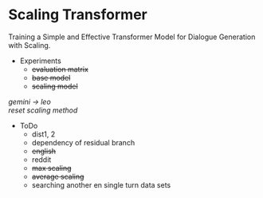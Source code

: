 # Scaling Transformer
Training a Simple and Effective Transformer Model for Dialogue Generation with Scaling.

- Experiments
  - ~~evaluation matrix~~
  - ~~base model~~
  - ~~scaling model~~
 
*gemini -> leo* <br>
*reset scaling method*

- ToDo
  - dist1, 2
  - dependency of residual branch
  - ~~english~~
  - reddit
  - ~~max scaling~~
  - ~~average scaling~~
  - searching another en single turn data sets
